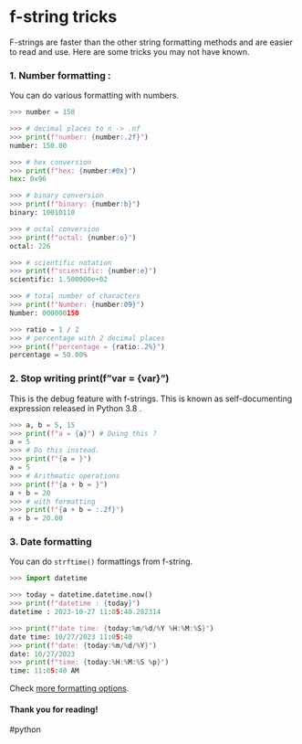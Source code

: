 #  f-string tricks

F-strings are faster than the other string formatting methods and are easier to read and use.
Here are some tricks you may not have known.

### 1. Number formatting :
You can do various formatting with numbers.
```py
>>> number = 150

>>> # decimal places to n -> .nf
>>> print(f"number: {number:.2f}")
number: 150.00

>>> # hex conversion
>>> print(f"hex: {number:#0x}")
hex: 0x96

>>> # binary conversion
>>> print(f"binary: {number:b}")
binary: 10010110

>>> # octal conversion
>>> print(f"octal: {number:o}")
octal: 226

>>> # scientific notation
>>> print(f"scientific: {number:e}")
scientific: 1.500000e+02

>>> # total number of characters
>>> print(f"Number: {number:09}")
Number: 000000150

>>> ratio = 1 / 2
>>> # percentage with 2 decimal places
>>> print(f"percentage = {ratio:.2%}")
percentage = 50.00%
```
### 2. Stop writing print(f”var = {var}”)
This is the debug feature with f-strings.
This is known as self-documenting expression released in Python 3.8 .

```py
>>> a, b = 5, 15
>>> print(f"a = {a}") # Doing this ?
a = 5
>>> # Do this instead.
>>> print(f"{a = }")
a = 5
>>> # Arithmatic operations
>>> print(f"{a + b = }")
a + b = 20
>>> # with formatting
>>> print(f"{a + b = :.2f}")
a + b = 20.00
```
### 3. Date formatting
You can do `strftime()` formattings from f-string.
```py
>>> import datetime

>>> today = datetime.datetime.now()
>>> print(f"datetime : {today}")
datetime : 2023-10-27 11:05:40.282314

>>> print(f"date time: {today:%m/%d/%Y %H:%M:%S}")
date time: 10/27/2023 11:05:40
>>> print(f"date: {today:%m/%d/%Y}")
date: 10/27/2023
>>> print(f"time: {today:%H:%M:%S %p}")
time: 11:05:40 AM
```
Check [more formatting options](https://docs.python.org/3/library/datetime.html#strftime-and-strptime-format-codes).

#### Thank you for reading!
#python